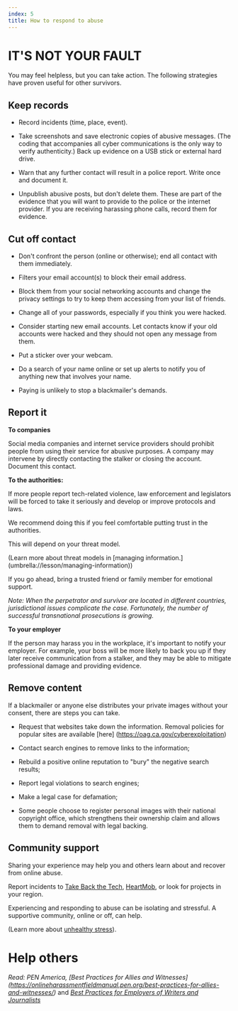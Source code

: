 ```yaml
---
index: 5
title: How to respond to abuse
---
```

# IT'S NOT YOUR FAULT
You may feel helpless, but you can take action. The following strategies have proven useful for other survivors.

## Keep records

*	Record incidents (time, place, event).

*	Take screenshots and save electronic copies of abusive messages. (The coding that accompanies all cyber communications is the only way to verify authenticity.) Back up evidence on a USB stick or external hard drive. 

*	Warn that any further contact will result in a police report. Write once and document it.

*	Unpublish abusive posts, but don't delete them. These are part of the evidence that you will want to provide to the police or the internet provider. If you are receiving harassing phone calls, record them for evidence.

## Cut off contact

*	Don't confront the person (online or otherwise); end all contact with them immediately.

*	Filters your email account(s) to block their email address.

*	Block them from your social networking accounts and change the privacy settings to try to keep them accessing from your list of friends.

* Change all of your passwords, especially if you think you were hacked.

*	Consider starting new email accounts. Let contacts know if your old accounts were hacked and they should not open any message from them.

*	Put a sticker over your webcam.

*	Do a search of your name online or set up alerts to notify you of anything new that involves your name.

*	Paying is unlikely to stop a blackmailer's demands.
 	
## Report it

**To companies**

Social media companies and internet service providers should prohibit people from using their service for abusive purposes. A company may intervene by directly contacting the stalker or closing the account. Document this contact.

**To the authorities:**

If more people report tech-related violence, law enforcement and legislators will be forced to take it seriously and develop or improve protocols and laws. 

We recommend doing this if you feel comfortable putting trust in the authorities. 

This will depend on your threat model.

(Learn more about threat models in [managing information.] (umbrella://lesson/managing-information))

If you go ahead, bring a trusted friend or family member for emotional support.

*Note: When the perpetrator and survivor are located in different countries, jurisdictional issues complicate the case. Fortunately, the number of successful transnational prosecutions is growing.*

**To your employer**

If the person may harass you in the workplace, it's important to notify your employer. For example, your boss will be more likely to back you up if they later receive communication from a stalker, and they may be able to mitigate professional damage and providing evidence.

## Remove content

If a blackmailer or anyone else distributes your private images without your consent, there are steps you can take.

*	Request that websites take down the information. Removal policies for popular sites are available [here] (https://oag.ca.gov/cyberexploitation)

*	Contact search engines to remove links to the information;

*	Rebuild a positive online reputation to "bury" the negative search results;

*	Report legal violations to search engines;

*	Make a legal case for defamation;

*	Some people choose to register personal images with their national copyright office, which strengthens their ownership claim and allows them to demand removal with legal backing.

## Community support

Sharing your experience may help you and others learn about and recover from online abuse. 

Report incidents to [Take Back the Tech](https://www.takebackthetech.net/mapit/), [HeartMob](https://iheartmob.org/), or look for projects in your region.  

Experiencing and responding to abuse can be isolating and stressful. A supportive community, online or off, can help.

(Learn more about [unhealthy stress](umbrella://lesson/stress/0)).

# Help others 

*Read: PEN America, [Best Practices for Allies and Witnesses] (https://onlineharassmentfieldmanual.pen.org/best-practices-for-allies-and-witnesses/)* and *[Best Practices for Employers of Writers and Journalists](https://onlineharassmentfieldmanual.pen.org/best-practices-for-employers-of-writers-and-journalists/)*